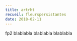 ```yaml
---
title: artrht
recueil: fleurspersistantes
date: 2018-02-11
---
```


fp2
blablabla
blablabla
blablabla
